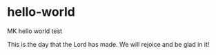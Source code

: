 # hello-world
MK hello world test

This is the day that the Lord has made. We will rejoice and be glad in it!
